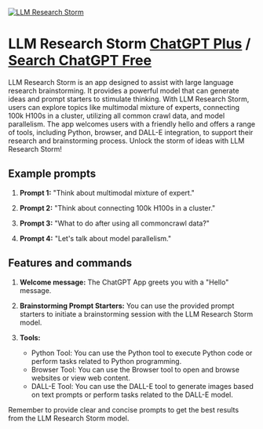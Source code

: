 
[![LLM Research Storm](https://files.oaiusercontent.com/file-chhErUNSiF1H3qymJEbfESad?se=2123-10-17T06%3A45%3A15Z&sp=r&sv=2021-08-06&sr=b&rscc=max-age%3D31536000%2C%20immutable&rscd=attachment%3B%20filename%3D9ed214a5-2c44-4931-b323-6ee1c9093edd.png&sig=7cDbcjD%2Byam34Q0aBPzi4EHI6649DPZV5G/Jl3GebGA%3D)](https://chat.openai.com/g/g-Hi3tWf5Ry-llm-research-storm)

# LLM Research Storm [ChatGPT Plus](https://chat.openai.com/g/g-Hi3tWf5Ry-llm-research-storm) / [Search ChatGPT Free](https://gptcall.net/index.html#/?search=LLM%20Research%20Storm)

LLM Research Storm is an app designed to assist with large language research brainstorming. It provides a powerful model that can generate ideas and prompt starters to stimulate thinking. With LLM Research Storm, users can explore topics like multimodal mixture of experts, connecting 100k H100s in a cluster, utilizing all common crawl data, and model parallelism. The app welcomes users with a friendly hello and offers a range of tools, including Python, browser, and DALL-E integration, to support their research and brainstorming process. Unlock the storm of ideas with LLM Research Storm!

## Example prompts

1. **Prompt 1:** "Think about multimodal mixture of expert."

2. **Prompt 2:** "Think about connecting 100k H100s in a cluster."

3. **Prompt 3:** "What to do after using all commoncrawl data?"

4. **Prompt 4:** "Let's talk about model parallelism."

## Features and commands

1. **Welcome message:** The ChatGPT App greets you with a "Hello" message.

2. **Brainstorming Prompt Starters:** You can use the provided prompt starters to initiate a brainstorming session with the LLM Research Storm model.

3. **Tools:**
   - Python Tool: You can use the Python tool to execute Python code or perform tasks related to Python programming.
   - Browser Tool: You can use the Browser tool to open and browse websites or view web content.
   - DALL-E Tool: You can use the DALL-E tool to generate images based on text prompts or perform tasks related to the DALL-E model.

Remember to provide clear and concise prompts to get the best results from the LLM Research Storm model.


